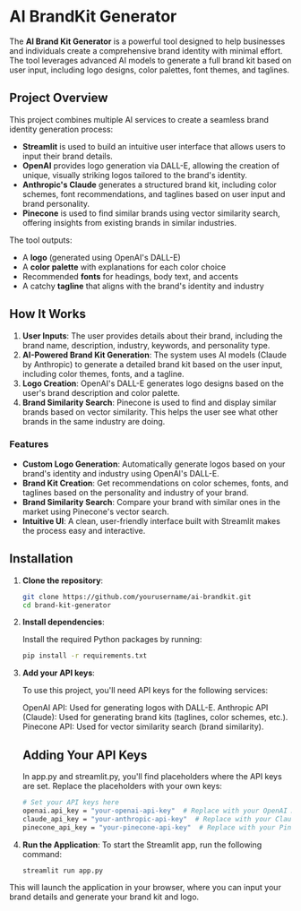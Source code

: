 # AI BrandKit Generator 

The **AI Brand Kit Generator** is a powerful tool designed to help businesses and individuals create a comprehensive brand identity with minimal effort. The tool leverages advanced AI models to generate a full brand kit based on user input, including logo designs, color palettes, font themes, and taglines.

## Project Overview
This project combines multiple AI services to create a seamless brand identity generation process:
- **Streamlit** is used to build an intuitive user interface that allows users to input their brand details.
- **OpenAI** provides logo generation via DALL-E, allowing the creation of unique, visually striking logos tailored to the brand's identity.
- **Anthropic's Claude** generates a structured brand kit, including color schemes, font recommendations, and taglines based on user input and brand personality.
- **Pinecone** is used to find similar brands using vector similarity search, offering insights from existing brands in similar industries.

The tool outputs:
- A **logo** (generated using OpenAI's DALL-E)
- A **color palette** with explanations for each color choice
- Recommended **fonts** for headings, body text, and accents
- A catchy **tagline** that aligns with the brand's identity and industry

## How It Works
1. **User Inputs**: The user provides details about their brand, including the brand name, description, industry, keywords, and personality type.
2. **AI-Powered Brand Kit Generation**: The system uses AI models (Claude by Anthropic) to generate a detailed brand kit based on the user input, including color themes, fonts, and a tagline.
3. **Logo Creation**: OpenAI's DALL-E generates logo designs based on the user's brand description and color palette.
4. **Brand Similarity Search**: Pinecone is used to find and display similar brands based on vector similarity. This helps the user see what other brands in the same industry are doing.

### Features
- **Custom Logo Generation**: Automatically generate logos based on your brand's identity and industry using OpenAI's DALL-E.
- **Brand Kit Creation**: Get recommendations on color schemes, fonts, and taglines based on the personality and industry of your brand.
- **Brand Similarity Search**: Compare your brand with similar ones in the market using Pinecone's vector search.
- **Intuitive UI**: A clean, user-friendly interface built with Streamlit makes the process easy and interactive.

## Installation
1. **Clone the repository**:

   ```bash
   git clone https://github.com/yourusername/ai-brandkit.git
   cd brand-kit-generator

2. **Install dependencies**:

   Install the required Python packages by running:
   ```bash
   pip install -r requirements.txt

3. **Add your API keys**:

   To use this project, you'll need API keys for the following services:

   OpenAI API: Used for generating logos with DALL-E.
   Anthropic API (Claude): Used for generating brand kits (taglines, color schemes, etc.).
   Pinecone API: Used for vector similarity search (brand similarity).

   ## Adding Your API Keys
   In app.py and streamlit.py, you'll find placeholders where the API keys are set. Replace the placeholders with your own keys:
   ```bash
   # Set your API keys here
   openai.api_key = "your-openai-api-key"  # Replace with your OpenAI API key
   claude_api_key = "your-anthropic-api-key"  # Replace with your Claude API key
   pinecone_api_key = "your-pinecone-api-key"  # Replace with your Pinecone API key

4. **Run the Application**:
   To start the Streamlit app, run the following command:
   ```bash
   streamlit run app.py

This will launch the application in your browser, where you can input your brand details and generate your brand kit and logo.


